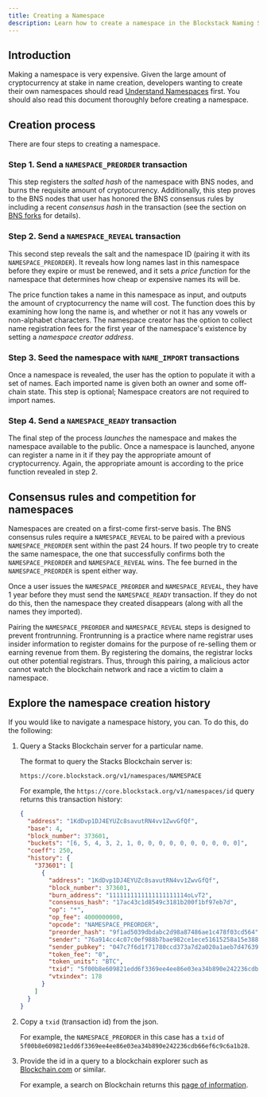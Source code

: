 ```yaml
---
title: Creating a Namespace
description: Learn how to create a namespace in the Blockstack Naming Service.
---
```


## Introduction

Making a namespace is very expensive. Given the large amount of cryptocurrency at stake in name creation, developers
wanting to create their own namespaces should read [Understand Namespaces](/core/naming/namespaces) first. You should
also read this document thoroughly before creating a namespace.

## Creation process

There are four steps to creating a namespace.

### Step 1. Send a `NAMESPACE_PREORDER` transaction

This step registers the _salted hash_ of the namespace with BNS nodes, and burns the requisite amount of cryptocurrency.
Additionally, this step proves to the BNS nodes that user has honored the BNS consensus rules by including a recent
_consensus hash_ in the transaction (see the section on [BNS forks](#bns-forks) for details).

### Step 2. Send a `NAMESPACE_REVEAL` transaction

This second step reveals the salt and the namespace ID (pairing it with its
`NAMESPACE_PREORDER`). It reveals how long names last in this namespace before
they expire or must be renewed, and it sets a _price function_ for the namespace
that determines how cheap or expensive names its will be.

The price function takes a name in this namespace as input, and outputs the amount of cryptocurrency the name will cost.
The function does this by examining how long the name is, and whether or not it has any vowels or non-alphabet characters.
The namespace creator has the option to collect name registration fees for the first year of the namespace's existence by
setting a _namespace creator address_.

### Step 3. Seed the namespace with `NAME_IMPORT` transactions

Once a namespace is revealed, the user has the option to populate it with a set of
names. Each imported name is given both an owner and some off-chain state.
This step is optional; Namespace creators are not required to import names.

### Step 4. Send a `NAMESPACE_READY` transaction

The final step of the process _launches_ the namespace and makes the namespace available to the
public. Once a namespace is launched, anyone can register a name in it if they
pay the appropriate amount of cryptocurrency. Again, the appropriate amount is according to the price function
revealed in step 2.

## Consensus rules and competition for namespaces

Namespaces are created on a first-come first-serve basis. The BNS consensus rules require a `NAMESPACE_REVEAL` to be
paired with a previous `NAMESPACE_PREORDER` sent within the past 24 hours. If two people try to create the same namespace,
the one that successfully confirms both the `NAMESPACE_PREORDER` and `NAMESPACE_REVEAL` wins. The fee burned in the
`NAMESPACE_PREORDER` is spent either way.

Once a user issues the `NAMESPACE_PREORDER` and `NAMESPACE_REVEAL`, they have 1 year before they must send the `NAMESPACE_READY`
transaction. If they do not do this, then the namespace they created disappears (along with all the names they imported).

Pairing the `NAMESPACE_PREORDER` and `NAMESPACE_REVEAL` steps is designed to prevent frontrunning. Frontrunning is a
practice where name registrar uses insider information to register domains for the purpose of re-selling them or earning
revenue from them. By registering the domains, the registrar locks out other potential registrars. Thus, through this
pairing, a malicious actor cannot watch the blockchain network and race a victim to claim a namespace.

## Explore the namespace creation history

If you would like to navigate a namespace history, you can. To do this, do the following:

1. Query a Stacks Blockchain server for a particular name.

   The format to query the Stacks Blockchain server is:

   `https://core.blockstack.org/v1/namespaces/NAMESPACE`

   For example, the `https://core.blockstack.org/v1/namespaces/id` query returns this transaction history:

   ```json
   {
     "address": "1KdDvp1DJ4EYUZc8savutRN4vv1ZwvGfQf",
     "base": 4,
     "block_number": 373601,
     "buckets": "[6, 5, 4, 3, 2, 1, 0, 0, 0, 0, 0, 0, 0, 0, 0, 0]",
     "coeff": 250,
     "history": {
       "373601": [
         {
           "address": "1KdDvp1DJ4EYUZc8savutRN4vv1ZwvGfQf",
           "block_number": 373601,
           "burn_address": "1111111111111111111114oLvT2",
           "consensus_hash": "17ac43c1d8549c3181b200f1bf97eb7d",
           "op": "*",
           "op_fee": 4000000000,
           "opcode": "NAMESPACE_PREORDER",
           "preorder_hash": "9f1ad5039dbdabc2d98a87486ae1c478f03cd564",
           "sender": "76a914cc4c07c0ef988b7bae982ce1ece51615258a15e388ac",
           "sender_pubkey": "047c7f6d1f71780ccd373a7d2a020a1aeb7d47639e86fe951f5ba23a9ca8d6f7cfb03ed7ca411b22fa5244b9998d27d9c7bf7f0603f1997d1c7b3dc5a9b342c554",
           "token_fee": "0",
           "token_units": "BTC",
           "txid": "5f00b8e609821edd6f3369ee4ee86e03ea34b890e242236cdb66ef6c9c6a1b28",
           "vtxindex": 178
         }
       ]
     }
   }
   ```

2. Copy a `txid` (transaction id) from the json.

   For example, the `NAMESPACE_PREORDER` in this case has a `txid` of `5f00b8e609821edd6f3369ee4ee86e03ea34b890e242236cdb66ef6c9c6a1b28`.

3. Provide the id in a query to a blockchain explorer such as [Blockchain.com](https://www.blockchain.com/) or similar.

   For example, a search on Blockchain returns this [page of information](https://www.blockchain.com/btc/tx/5f00b8e609821edd6f3369ee4ee86e03ea34b890e242236cdb66ef6c9c6a1b28).
